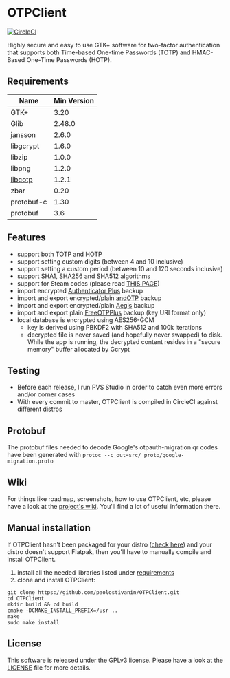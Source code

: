 # OTPClient
<a href="https://circleci.com/gh/paolostivanin/OTPClient">
  <img alt="CircleCI" src="https://circleci.com/gh/paolostivanin/OTPClient.svg?style=svg"/>
</a>

Highly secure and easy to use GTK+ software for two-factor authentication that supports both Time-based One-time Passwords (TOTP) and HMAC-Based One-Time Passwords (HOTP).

## Requirements
| Name                                               | Min Version |
|----------------------------------------------------|-------------|
| GTK+                                               | 3.20        |
| Glib                                               | 2.48.0      |
| jansson                                            | 2.6.0       |
| libgcrypt                                          | 1.6.0       |
| libzip                                             | 1.0.0       |
| libpng                                             | 1.2.0       |
| [libcotp](https://github.com/paolostivanin/libcotp) | 1.2.1       |-|
| zbar                                               | 0.20        |
| protobuf-c                                         | 1.30        |
| protobuf                                           | 3.6         |

## Features
- support both TOTP and HOTP
- support setting custom digits (between 4 and 10 inclusive)
- support setting a custom period (between 10 and 120 seconds inclusive)
- support SHA1, SHA256 and SHA512 algorithms
- support for Steam codes (please read [THIS PAGE](https://github.com/paolostivanin/OTPClient/wiki/Steam-Support))
- import encrypted [Authenticator Plus](https://www.authenticatorplus.com/) backup
- import and export encrypted/plain [andOTP](https://github.com/flocke/andOTP) backup
- import and export encrypted/plain [Aegis](https://github.com/beemdevelopment/Aegis) backup
- import and export plain [FreeOTPPlus](https://github.com/helloworld1/FreeOTPPlus) backup (key URI format only)
- local database is encrypted using AES256-GCM
  - key is derived using PBKDF2 with SHA512 and 100k iterations
  - decrypted file is never saved (and hopefully never swapped) to disk. While the app is running, the decrypted content resides in a "secure memory" buffer allocated by Gcrypt

## Testing
* Before each release, I run PVS Studio in order to catch even more errors and/or corner cases
* With every commit to master, OTPClient is compiled in CircleCI against different distros

## Protobuf
The protobuf files needed to decode Google's otpauth-migration qr codes have been generated with `protoc --c_out=src/ proto/google-migration.proto` 

## Wiki
For things like roadmap, screenshots, how to use OTPClient, etc, please have a look at the [project's wiki](https://github.com/paolostivanin/OTPClient/wiki). You'll find a lot of useful information there.

## Manual installation
If OTPClient hasn't been packaged for your distro ([check here](https://github.com/paolostivanin/OTPClient/wiki/Tested-OS-&-Packages#packages)) and your distro doesn't support Flatpak, then you'll have to manually compile and install OTPClient.
1. install all the needed libraries listed under [requirements](#requirements)
2. clone and install OTPClient:
```
git clone https://github.com/paolostivanin/OTPClient.git
cd OTPClient
mkdir build && cd build
cmake -DCMAKE_INSTALL_PREFIX=/usr ..
make
sudo make install
```

## License
This software is released under the GPLv3 license. Please have a look at the [LICENSE](LICENSE) file for more details.
